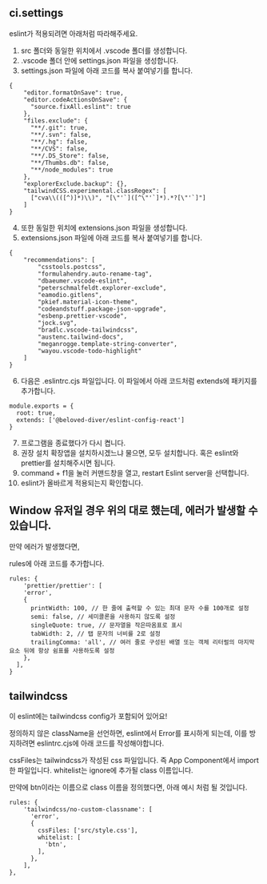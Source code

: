 ## ci.settings

eslint가 적용되려면 아래처럼 따라해주세요.

1. src 폴더와 동일한 위치에서 .vscode 폴더를 생성합니다.
2. .vscode 폴더 안에 settings.json 파일을 생성합니다.
3. settings.json 파일에 아래 코드를 복사 붙여넣기를 합니다.

```
{
    "editor.formatOnSave": true,
    "editor.codeActionsOnSave": {
      "source.fixAll.eslint": true
    },
    "files.exclude": {
      "**/.git": true,
      "**/.svn": false,
      "**/.hg": false,
      "**/CVS": false,
      "**/.DS_Store": false,
      "**/Thumbs.db": false,
      "**/node_modules": true
    },
    "explorerExclude.backup": {},
    "tailwindCSS.experimental.classRegex": [
      ["cva\\(([^)]*)\\)", "[\"'`]([^\"'`]*).*?[\"'`]"]
    ]
}

```

4. 또한 동일한 위치에 extensions.json 파일을 생성합니다.
5. extensions.json 파일에 아래 코드를 복사 붙여넣기를 합니다.

```
{
    "recommendations": [
        "csstools.postcss",
        "formulahendry.auto-rename-tag",
        "dbaeumer.vscode-eslint",
        "peterschmalfeldt.explorer-exclude",
        "eamodio.gitlens",
        "pkief.material-icon-theme",
        "codeandstuff.package-json-upgrade",
        "esbenp.prettier-vscode",
        "jock.svg",
        "bradlc.vscode-tailwindcss",
        "austenc.tailwind-docs",
        "meganrogge.template-string-converter",
        "wayou.vscode-todo-highlight"
    ]
}

```

6. 다음은 .eslintrc.cjs 파일입니다. 이 파일에서 아래 코드처럼 extends에 패키지를 추가합니다.

```
module.exports = {
  root: true,
  extends: ['@beloved-diver/eslint-config-react']
}

```

7. 프로그램을 종료했다가 다시 켭니다.
8. 권장 설치 확장앱을 설치하시겠느냐 물으면, 모두 설치합니다. 혹은 eslint와 prettier를 설치해주시면 됩니다.
9. command + f1을 눌러 커맨드창을 열고, restart Eslint server을 선택합니다.
10. eslint가 올바르게 적용되는지 확인합니다.

## Window 유저일 경우 위의 대로 했는데, 에러가 발생할 수 있습니다.
만약 에러가 발생했다면,

rules에 아래 코드를 추가합니다.

```
rules: {
    'prettier/prettier': [
    'error',
    {
      printWidth: 100, // 한 줄에 출력할 수 있는 최대 문자 수를 100개로 설정
      semi: false, // 세미콜론을 사용하지 않도록 설정
      singleQuote: true, // 문자열을 작은따옴표로 표시
      tabWidth: 2, // 탭 문자의 너비를 2로 설정
      trailingComma: 'all', // 여러 줄로 구성된 배열 또는 객체 리터럴의 마지막 요소 뒤에 항상 쉼표를 사용하도록 설정
    },
  ],
}

```



## tailwindcss 

이 eslint에는 tailwindcss config가 포함되어 있어요!

정의하지 않은 className을 선언하면, eslint에서 Error를 표시하게 되는데,
이를 방지하려면 eslintrc.cjs에 아래 코드를 작성해야합니다.

cssFiles는 tailwindcss가 작성된 css 파일입니다. 즉 App Component에서 import한 파일입니다.
whitelist는 ignore에 추가될 class 이름입니다.

만약에 btn이라는 이름으로 class 이름을 정의했다면,
아래 예시 처럼 될 것입니다.

```
rules: {
    'tailwindcss/no-custom-classname': [
      'error',
      {
        cssFiles: ['src/style.css'],
        whitelist: [
          'btn',
        ],
      },
    ],
},

```